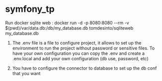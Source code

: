 # symfony_tp

Run docker sqlite web : docker run -d -p 8080:8080 --rm -v $(pwd)/var/data.db:/db/my_database.db tomdesinto/sqliteweb my_database.db

1. The .env file is a file to configure project, it allows to set up the environment to run the project without password or sensitive files. To have your own configuration you can copy the .env and create a .env.local and add your own configuration (db use, password, etc)

2. You have to configure the connector to database to set up the db conf that you want 
